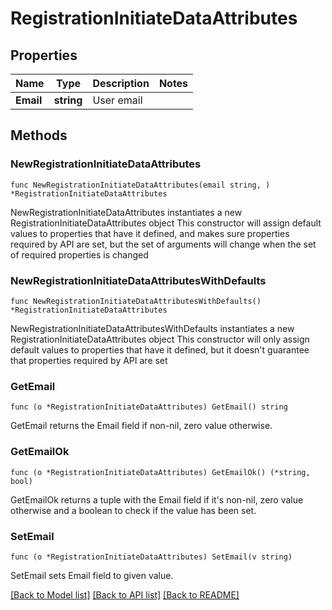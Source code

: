 # RegistrationInitiateDataAttributes

## Properties

Name | Type | Description | Notes
------------ | ------------- | ------------- | -------------
**Email** | **string** | User email | 

## Methods

### NewRegistrationInitiateDataAttributes

`func NewRegistrationInitiateDataAttributes(email string, ) *RegistrationInitiateDataAttributes`

NewRegistrationInitiateDataAttributes instantiates a new RegistrationInitiateDataAttributes object
This constructor will assign default values to properties that have it defined,
and makes sure properties required by API are set, but the set of arguments
will change when the set of required properties is changed

### NewRegistrationInitiateDataAttributesWithDefaults

`func NewRegistrationInitiateDataAttributesWithDefaults() *RegistrationInitiateDataAttributes`

NewRegistrationInitiateDataAttributesWithDefaults instantiates a new RegistrationInitiateDataAttributes object
This constructor will only assign default values to properties that have it defined,
but it doesn't guarantee that properties required by API are set

### GetEmail

`func (o *RegistrationInitiateDataAttributes) GetEmail() string`

GetEmail returns the Email field if non-nil, zero value otherwise.

### GetEmailOk

`func (o *RegistrationInitiateDataAttributes) GetEmailOk() (*string, bool)`

GetEmailOk returns a tuple with the Email field if it's non-nil, zero value otherwise
and a boolean to check if the value has been set.

### SetEmail

`func (o *RegistrationInitiateDataAttributes) SetEmail(v string)`

SetEmail sets Email field to given value.



[[Back to Model list]](../README.md#documentation-for-models) [[Back to API list]](../README.md#documentation-for-api-endpoints) [[Back to README]](../README.md)


